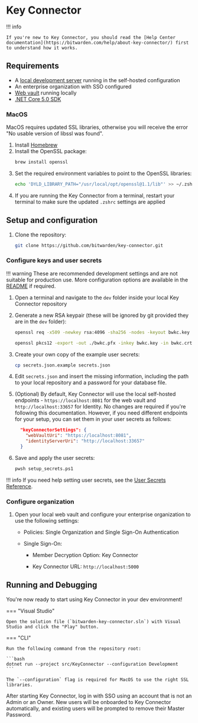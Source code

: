 # Key Connector

!!! info

    If you're new to Key Connector, you should read the [Help Center documentation](https://bitwarden.com/help/about-key-connector/) first to understand how it works.

## Requirements

- A [local development server](../server/guide.md) running in the self-hosted configuration
- An enterprise organization with SSO configured
- [Web vault](../server/guide.md) running locally
- [.NET Core 5.0 SDK](https://www.microsoft.com/net/download/core)

### MacOS

MacOS requires updated SSL libraries, otherwise you will receive the error "No usable version of libssl was found".

1. Install [Homebrew](https://brew.sh/)
2. Install the OpenSSL package:
    ```bash
    brew install openssl
    ```
3. Set the required environment variables to point to the OpenSSL libraries:
    ```bash
    echo 'DYLD_LIBRARY_PATH="/usr/local/opt/openssl@1.1/lib"' >> ~/.zshrc
    ```
4. If you are running the Key Connector from a terminal, restart your terminal to make sure the updated `.zshrc` settings are applied


## Setup and configuration

1. Clone the repository:

    ```bash
    git clone https://github.com/bitwarden/key-connector.git
    ```

### Configure keys and user secrets

!!! warning
    These are recommended development settings and are not suitable for production use. More configuration options are available in the [README](https://github.com/bitwarden/key-connector/blob/master/README.md) if required.

1. Open a terminal and navigate to the `dev` folder inside your local Key Connector repository

2. Generate a new RSA keypair (these will be ignored by git provided they are in the `dev` folder):

    ```bash
    openssl req -x509 -newkey rsa:4096 -sha256 -nodes -keyout bwkc.key -out bwkc.crt -subj "/CN=Bitwarden Key Connector" -days 36500

    openssl pkcs12 -export -out ./bwkc.pfx -inkey bwkc.key -in bwkc.crt -passout pass:{Password}
    ```

3. Create your own copy of the example user secrets:

    ```bash
    cp secrets.json.example secrets.json
    ```

4. Edit `secrets.json` and insert the missing information, including the path to your local repository and a password for your database file.

5. (Optional) By default, Key Connector will use the local self-hosted endpoints - `https://localhost:8081` for the web vault and `http://localhost:33657` for Identity. No changes are required if you're following this documentation. However, if you need different endpoints for your setup, you can set them in your user secrets as follows:

    ```json
      "keyConnectorSettings": {
        "webVaultUri": "https://localhost:8081",
        "identityServerUri": "http://localhost:33657"
      }
    ```

6. Save and apply the user secrets:

    ```bash
    pwsh setup_secrets.ps1
    ```

!!! info
    If you need help setting user secrets, see the [User Secrets Reference](../server/user-secrets.md).


### Configure organization

1. Open your local web vault and configure your enterprise organization to use the following settings:

    * Policies: Single Organization and Single Sign-On Authentication 

    * Single Sign-On: 

        * Member Decryption Option: Key Connector

        * Key Connector URL: `http://localhost:5000`

## Running and Debugging

You're now ready to start using Key Connector in your dev environment!

=== "Visual Studio"

    Open the solution file (`bitwarden-key-connector.sln`) with Visual Studio and click the "Play" button.

=== "CLI"

    Run the following command from the repository root:

    ```bash
    dotnet run --project src/KeyConnector --configuration Development
    ```

    The `--configuration` flag is required for MacOS to use the right SSL libraries.

After starting Key Connector, log in with SSO using an account that is not an Admin or an Owner. New users will be onboarded to Key Connector automatically, and existing users will be prompted to remove their Master Password.
